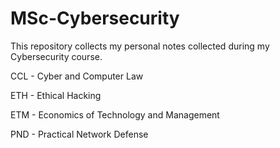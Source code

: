 # MSc-Cybersecurity
This repository collects my personal notes collected during my Cybersecurity course.

CCL - Cyber and Computer Law

ETH - Ethical Hacking

ETM - Economics of Technology and Management

PND - Practical Network Defense
